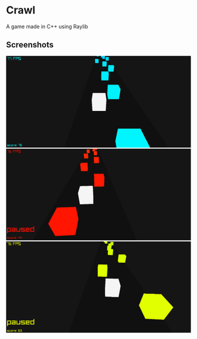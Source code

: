 # Crawl
A game made in C++ using Raylib

## Screenshots
![Screenshot 1](res/screenshots/screenshot_1.png)
![Screenshot 2](res/screenshots/screenshot_2.png)
![Screenshot 3](res/screenshots/screenshot_3.png)